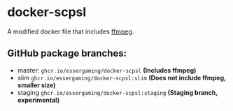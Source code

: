 # docker-scpsl

A modified docker file that includes [ffmpeg](https://ffmpeg.org/).

## GitHub package branches:
- master: `ghcr.io/essergaming/docker-scpsl` **(Includes ffmpeg)**
- slim `ghcr.io/essergaming/docker-scpsl:slim` **(Does not include ffmpeg, smaller size)**
- staging `ghcr.io/essergaming/docker-scpsl:staging` **(Staging branch, experimental)**